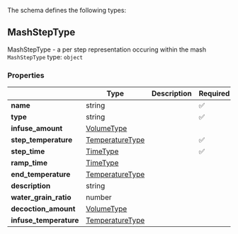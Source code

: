 The schema defines the following types:

## MashStepType
MashStepType - a per step representation occuring within the mash
`MashStepType` type: `object`

### Properties

|   |Type|Description|Required|
|---|----|-----------|--------|
| **name** | string|  | :white_check_mark: |
| **type** | string|  | :white_check_mark: |
| **infuse_amount** | [VolumeType](measureable_units.json.md#volumetype)|  |  |
| **step_temperature** | [TemperatureType](measureable_units.json.md#temperaturetype)|  | :white_check_mark: |
| **step_time** | [TimeType](measureable_units.json.md#timetype)|  | :white_check_mark: |
| **ramp_time** | [TimeType](measureable_units.json.md#timetype)|  |  |
| **end_temperature** | [TemperatureType](measureable_units.json.md#temperaturetype)|  |  |
| **description** | string|  |  |
| **water_grain_ratio** | number|  |  |
| **decoction_amount** | [VolumeType](measureable_units.json.md#volumetype)|  |  |
| **infuse_temperature** | [TemperatureType](measureable_units.json.md#temperaturetype)|  |  |

